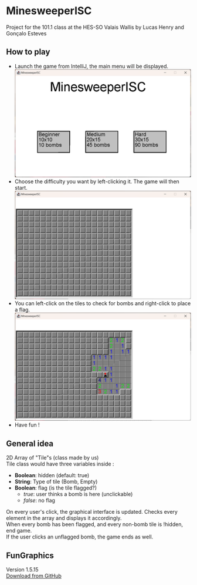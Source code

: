 # MinesweeperISC
Project for the 101.1 class at the HES-SO Valais Wallis by Lucas Henry and Gonçalo Esteves

## How to play
- Launch the game from IntelliJ, the main menu will be displayed. \
![Game launched](img/mainmenu.png)
- Choose the difficulty you want by left-clicking it. The game will then start. \
![Game started](img/gamestarted.png)
- You can left-click on the tiles to check for bombs and right-click to place a flag.
![Checked tile and flagged](img/checkandflag.png)
- Have fun !

## General idea
2D Array of "Tile"s (class made by us) \
Tile class would have three variables inside : 
- **Boolean**: hidden (default: true) 
- **String**: Type of tile (Bomb, Empty)
- **Boolean**: flag (is the tile flagged?)
  - *true*: user thinks a bomb is here (unclickable)
  - *false*: no flag

On every user's click, the graphical interface is updated. Checks every element in the array and displays it accordingly. \
When every bomb has been flagged, and every non-bomb tile is !hidden, end game. \
If the user clicks an unflagged bomb, the game ends as well.

## FunGraphics
Version 1.5.15 \
[Download from GitHub](https://github.com/ISC-HEI/FunGraphics/releases/tag/1.5.15)